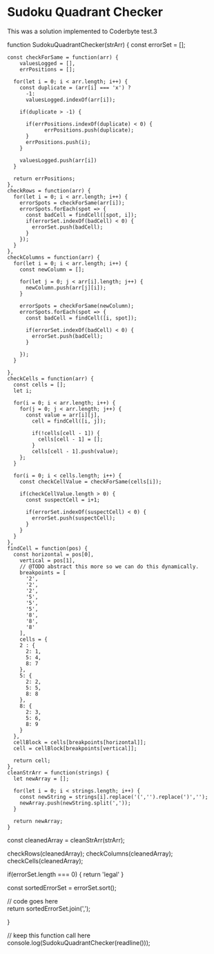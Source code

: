 # Sudoku Quadrant Checker

This was a solution implemented to Coderbyte test.3


function SudokuQuadrantChecker(strArr) {
    const errorSet = [];

    const checkForSame = function(arr) {
        valuesLogged = [], 
        errPositions = [];

      for(let i = 0; i < arr.length; i++) {
        const duplicate = (arr[i] === 'x') ? 
          -1: 
          valuesLogged.indexOf(arr[i]);

        if(duplicate > -1) {

          if(errPositions.indexOf(duplicate) < 0) {
                errPositions.push(duplicate);
          }
          errPositions.push(i); 
        }

        valuesLogged.push(arr[i])
      }

      return errPositions;
    },
    checkRows = function(arr) {
      for(let i = 0; i < arr.length; i++) {
        errorSpots = checkForSame(arr[i]);
        errorSpots.forEach(spot => {
          const badCell = findCell([spot, i]);
          if(errorSet.indexOf(badCell) < 0) {
            errorSet.push(badCell);
          }
        }); 
      }
    }, 
    checkColumns = function(arr) {
      for(let i = 0; i < arr.length; i++) {
        const newColumn = [];

        for(let j = 0; j < arr[i].length; j++) {
          newColumn.push(arr[j][i]);
        }

        errorSpots = checkForSame(newColumn);
        errorSpots.forEach(spot => {
          const badCell = findCell([i, spot]);
          
          if(errorSet.indexOf(badCell) < 0) {
            errorSet.push(badCell);
          }

        }); 
      }

    },
    checkCells = function(arr) {
      const cells = [];
      let i;

      for(i = 0; i < arr.length; i++) {
        for(j = 0; j < arr.length; j++) {
          const value = arr[i][j], 
            cell = findCell([i, j]);

            if(!cells[cell - 1]) {
              cells[cell - 1] = [];
            }
            cells[cell - 1].push(value);
        };
      }      

      for(i = 0; i < cells.length; i++) {
        const checkCellValue = checkForSame(cells[i]);

        if(checkCellValue.length > 0) {
          const suspectCell = i+1;

          if(errorSet.indexOf(suspectCell) < 0) {
            errorSet.push(suspectCell);
          }
        }
      }
    },
    findCell = function(pos) {
      const horizontal = pos[0],
        vertical = pos[1],
        // @TODO abstract this more so we can do this dynamically.
        breakpoints = [
          '2',
          '2',
          '2',
          '5',
          '5',
          '5',
          '8',
          '8',
          '8'
        ],
        cells = {
        2 : {
          2: 1,
          5: 4,
          8: 7
        },
        5: {
          2: 2,
          5: 5,
          8: 8
        },
        8: {
          2: 3,
          5: 6,
          8: 9
        }
      },
      cellBlock = cells[breakpoints[horizontal]];
      cell = cellBlock[breakpoints[vertical]];

      return cell;
    }, 
    cleanStrArr = function(strings) {
      let newArray = [];

      for(let i = 0; i < strings.length; i++) {
        const newString = strings[i].replace('(','').replace(')','');
        newArray.push(newString.split(','));
      }

      return newArray;
    }

  const cleanedArray = cleanStrArr(strArr);

  checkRows(cleanedArray);
  checkColumns(cleanedArray);
  checkCells(cleanedArray);

  if(errorSet.length === 0) {
    return 'legal'
  }

  const sortedErrorSet = errorSet.sort();

  // code goes here  
  return sortedErrorSet.join(','); 

}
   
// keep this function call here 
console.log(SudokuQuadrantChecker(readline()));

